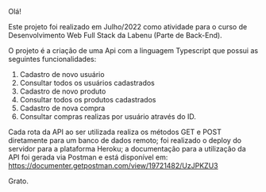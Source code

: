 Olá!

Este projeto foi realizado em Julho/2022 como atividade para o curso de Desenvolvimento Web Full Stack da Labenu (Parte de Back-End).

O projeto é a criação de uma Api com a linguagem Typescript que possui as seguintes funcionalidades:

1) Cadastro de novo usuário
2) Consultar todos os usuários cadastrados
3) Cadastro de novo produto
4) Consultar todos os produtos cadastrados
5) Cadastro de nova compra
6) Consultar compras realizas por usuário através do ID.

Cada rota da API ao ser utilizada realiza os métodos GET e POST diretamente para um banco de dados remoto; foi realizado o deploy do servidor para a plataforma Heroku; a documentação para a utilização da API foi gerada via Postman e está disponível em: https://documenter.getpostman.com/view/19721482/UzJPKZU3


Grato.

